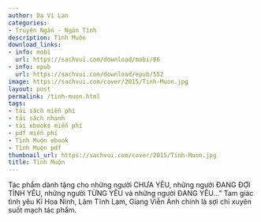 ```yaml
---
author: Dạ Vi Lan
categories:
- Truyện Ngắn - Ngôn Tình
description: Tình Muộn
download_links:
- info: mobi
  url: https://sachvui.com/download/mobi/86
- info: epub
  url: https://sachvui.com/download/epub/552
image: https://sachvui.com/cover/2015/Tinh-Muon.jpg
layout: post
permalink: /tinh-muon.html
tags:
- tải sách miễn phí
- tải sách nhanh
- tải ebooks miễn phí
- pdf miễn phí
- Tình Muộn ebook
- Tình Muộn pdf
thumbnail_url: https://sachvui.com/cover/2015/Tinh-Muon.jpg
title: Tình Muộn
---
```


 <div class="item-desc text-justify"> Tác phẩm dành tặng cho những người CHƯA YÊU, những người ĐANG ĐỢI TÌNH YÊU, những người TỪNG YÊU và những người ĐANG YÊU..." Tam giác tình yêu Kỉ Hoa Ninh, Lâm Tĩnh Lam, Giang Viễn Ảnh chính là sợi chỉ xuyên suốt mạch tác phẩm. </div>